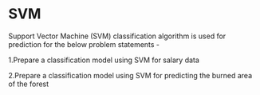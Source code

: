 # SVM
Support Vector Machine (SVM) classification algorithm is used for prediction for the below problem statements -  

1.Prepare a classification model using SVM for salary data 

2.Prepare a classification model using SVM for predicting the burned area of the forest
